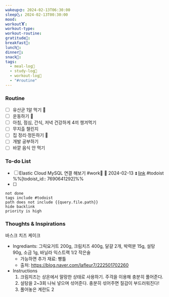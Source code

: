 ```yaml
---
wakeup🌞: 2024-02-13T06:30:00
sleep🌜: 2024-02-13T00:30:00
mood: 
workout🏋️: 
workout-type: 
workout-routine: 
gratitude🙏: 
breakfast🍳: 
lunch🍚: 
dinner🥗: 
snack🍬: 
tags:
  - meal-log📝
  - study-log📓
  - workout-log💪
  - "#routine"
---
```

### Routine 
- [ ] 유산균 1알 먹기 🔼 
- [ ] 운동하기 🔼
- [ ] 아침, 점심, 간식, 저녁 건강하게 4끼 챙겨먹기
- [ ] 무지출 챌린지 
- [ ] 집 정리·정돈하기 🔼
- [ ] 개발 공부하기
- [ ] 바깥 음식 안 먹기 

### To-do List 
- [ ] Elastic Cloud MySQL 연결 해보기 #work🏢 📅 2024-02-13 ⏫ [link](https://todoist.com/showTask?id=7690641292) #todoist  %%[todoist_id:: 7690641292]%%
- [ ] 
```tasks
not done
tags include #todoist 
path does not include {{query.file.path}}
hide backlink
priority is high
```


### Thoughts & Inspirations

바스크 치즈 케이크 
- Ingrediants: 그릭요거트 200g, 크림치즈 400g, 달걀 2개, 박력분 15g, 설탕 90g, 소금 1g, 바닐라 익스트랙 1/2 작은술 
	- 가능하면 추가 재료: 빵틀 
	- 출처: https://blog.naver.com/lafleur7/222501702260
- Instructions
	1. 크림치즈는 상온에서 말랑한 상태로 사용하기. 주걱을 이용해 충분히 풀어준다.
	2. 설탕을 2~3회 나눠 넣으며 섞어준다. 충분히 섞어주면 질감이 부드러워진다!
	3. 풀어놓은 계란도 2